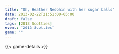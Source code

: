 ```yaml
---
title: "Oh, Heather Nedohin with her sugar balls"
date: 2013-02-22T21:51:00-05:00
draft: false
tags: [2013 Scotties]
event: "2013 Scotties"
game: ""
---
```

{{< game-details >}}
<!--more-->